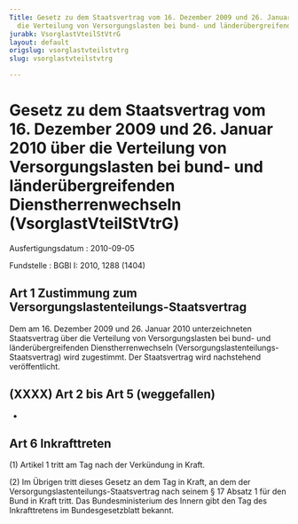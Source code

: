 ```yaml
---
Title: Gesetz zu dem Staatsvertrag vom 16. Dezember 2009 und 26. Januar 2010 über
  die Verteilung von Versorgungslasten bei bund- und länderübergreifenden Dienstherrenwechseln
jurabk: VsorglastVteilStVtrG
layout: default
origslug: vsorglastvteilstvtrg
slug: vsorglastvteilstvtrg

---
```


# Gesetz zu dem Staatsvertrag vom 16. Dezember 2009 und 26. Januar 2010 über die Verteilung von Versorgungslasten bei bund- und länderübergreifenden Dienstherrenwechseln (VsorglastVteilStVtrG)

Ausfertigungsdatum
:   2010-09-05

Fundstelle
:   BGBl I: 2010, 1288 (1404)


## Art 1 Zustimmung zum Versorgungslastenteilungs-Staatsvertrag

Dem am 16. Dezember 2009 und 26. Januar 2010 unterzeichneten Staatsvertrag über die Verteilung von Versorgungslasten bei bund- und länderübergreifenden Dienstherrenwechseln (Versorgungslastenteilungs-Staatsvertrag) wird zugestimmt. Der Staatsvertrag wird nachstehend veröffentlicht.


## (XXXX) Art 2 bis Art 5 (weggefallen)

-


## Art 6 Inkrafttreten

(1) Artikel 1 tritt am Tag nach der Verkündung in Kraft.

(2) Im Übrigen tritt dieses Gesetz an dem Tag in Kraft, an dem der Versorgungslastenteilungs-Staatsvertrag nach seinem § 17 Absatz 1 für den Bund in Kraft tritt. Das Bundesministerium des Innern gibt den Tag des Inkrafttretens im Bundesgesetzblatt bekannt.

